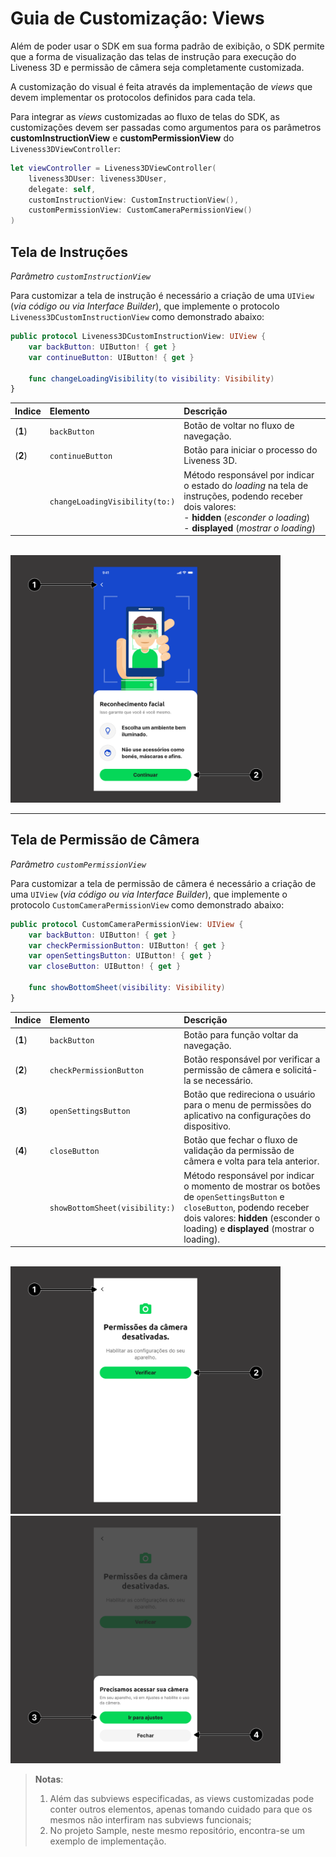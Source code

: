 # Guia de Customização: Views

Além de poder usar o SDK em sua forma padrão de exibição, o SDK permite que a forma de visualização das telas de instrução para execução do Liveness 3D e permissão de câmera seja completamente customizada.

A customização do visual é feita através da implementação de *views* que devem implementar os protocolos definidos para cada tela.

Para integrar as *views* customizadas ao fluxo de telas do SDK, as customizações devem ser passadas como argumentos para os parâmetros **customInstructionView** e **customPermissionView** do `Liveness3DViewController`:

```swift
let viewController = Liveness3DViewController(
    liveness3DUser: liveness3DUser,
    delegate: self,
    customInstructionView: CustomInstructionView(),
    customPermissionView: CustomCameraPermissionView()
)
```

## Tela de Instruções
_Parâmetro `customInstructionView`_

Para customizar a tela de instrução é necessário a criação de uma `UIView` (_via código ou via Interface Builder_), que implemente o protocolo `Liveness3DCustomInstructionView` como demonstrado abaixo:

```swift
public protocol Liveness3DCustomInstructionView: UIView {  
    var backButton: UIButton! { get }
    var continueButton: UIButton! { get }
    
    func changeLoadingVisibility(to visibility: Visibility)
}
```

| **Indice** | **Elemento** | **Descrição** |
| :--------- | :----------- | :------------ |
| (**1**) | `backButton`     | Botão de voltar no fluxo de navegação. |
| (**2**) | `continueButton` | Botão para iniciar o processo do Liveness 3D. |
|         | `changeLoadingVisibility(to:)` | Método responsável por indicar o estado do *loading* na tela de instruções, podendo receber dois valores:<br/>- **hidden** (_esconder o loading_)<br/>- **displayed** (_mostrar o loading_) |

<br/>
<img src="../Images/instructions.png" width="432" height="396" />

***

## Tela de Permissão de Câmera
_Parâmetro `customPermissionView`_

Para customizar a tela de permissão de câmera é necessário a criação de uma `UIView` (_via código ou via Interface Builder_), que implemente o protocolo `CustomCameraPermissionView` como demonstrado abaixo:

```swift
public protocol CustomCameraPermissionView: UIView {
    var backButton: UIButton! { get }
    var checkPermissionButton: UIButton! { get }
    var openSettingsButton: UIButton! { get }
    var closeButton: UIButton! { get }

    func showBottomSheet(visibility: Visibility)
}
```

| **Indice** | **Elemento** | **Descrição** |
| :--------- | :----------- | :------------ |
| (**1**) | `backButton`            | Botão para função voltar da navegação. |
| (**2**) | `checkPermissionButton` | Botão responsável por verificar a permissão de câmera e solicitá-la se necessário. |
| (**3**) | `openSettingsButton`    | Botão que redireciona o usuário para o menu de permissões do aplicativo na configurações do dispositivo. |
| (**4**) | `closeButton`           | Botão que fechar o fluxo de validação da permissão de câmera e volta para tela anterior.                 |
|         | `showBottomSheet(visibility:)` | Método responsável por indicar o momento de mostrar os botões de `openSettingsButton` e `closeButton`, podendo receber dois valores: **hidden** (esconder o loading) e **displayed** (mostrar o loading). |

<br/>
<div>
    <img src="../Images/camera_permission_1.png" width="432" height="396" />
    <img src="../Images/camera_permission_2.png" width="432" height="396" />
</div>

> **Notas**: 
> 1. Além das subviews especificadas, as views customizadas pode conter outros elementos, apenas tomando cuidado para que os mesmos não interfiram nas subviews funcionais;<br/>
> 2. No projeto Sample, neste mesmo repositório, encontra-se um exemplo de implementação.